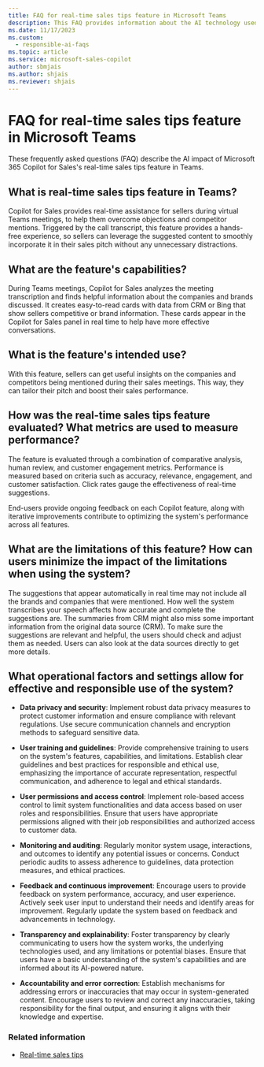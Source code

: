 ```yaml
---
title: FAQ for real-time sales tips feature in Microsoft Teams
description: This FAQ provides information about the AI technology used in the real-time sales tips feature in Microsoft 365 Copilot for Sales, along with key considerations and details about how AI is used, how it was tested and evaluated, and any specific limitations.
ms.date: 11/17/2023
ms.custom: 
  - responsible-ai-faqs
ms.topic: article
ms.service: microsoft-sales-copilot
author: sbmjais
ms.author: shjais
ms.reviewer: shjais
---
```


# FAQ for real-time sales tips feature in Microsoft Teams

These frequently asked questions (FAQ) describe the AI impact of Microsoft 365 Copilot for Sales's real-time sales tips feature in Teams.

## What is real-time sales tips feature in Teams? 

Copilot for Sales provides real-time assistance for sellers during virtual Teams meetings, to help them overcome objections and competitor mentions. Triggered by the call transcript, this feature provides a hands-free experience, so sellers can leverage the suggested content to smoothly incorporate it in their sales pitch without any unnecessary distractions. 

## What are the feature's capabilities? 

During Teams meetings, Copilot for Sales analyzes the meeting transcription and finds helpful information about the companies and brands discussed. It creates easy-to-read cards with data from CRM or Bing that show sellers competitive or brand information. These cards appear in the Copilot for Sales panel in real time to help have more effective conversations.

## What is the feature's intended use? 

With this feature, sellers can get useful insights on the companies and competitors being mentioned during their sales meetings. This way, they can tailor their pitch and boost their sales performance.

## How was the real-time sales tips feature evaluated? What metrics are used to measure performance? 

The feature is evaluated through a combination of comparative analysis, human review, and customer engagement metrics. Performance is measured based on criteria such as accuracy, relevance, engagement, and customer satisfaction. Click rates gauge the effectiveness of real-time suggestions. 

End-users provide ongoing feedback on each Copilot feature, along with iterative improvements contribute to optimizing the system's performance across all features.

## What are the limitations of this feature? How can users minimize the impact of the limitations when using the system? 

The suggestions that appear automatically in real time may not include all the brands and companies that were mentioned. How well the system transcribes your speech affects how accurate and complete the suggestions are. The summaries from CRM might also miss some important information from the original data source (CRM). To make sure the suggestions are relevant and helpful, the users should check and adjust them as needed. Users can also look at the data sources directly to get more details. 

## What operational factors and settings allow for effective and responsible use of the system?

- **Data privacy and security**: Implement robust data privacy measures to protect customer information and ensure compliance with relevant regulations. Use secure communication channels and encryption methods to safeguard sensitive data.

- **User training and guidelines**: Provide comprehensive training to users on the system's features, capabilities, and limitations. Establish clear guidelines and best practices for responsible and ethical use, emphasizing the importance of accurate representation, respectful communication, and adherence to legal and ethical standards.

- **User permissions and access control**: Implement role-based access control to limit system functionalities and data access based on user roles and responsibilities. Ensure that users have appropriate permissions aligned with their job responsibilities and authorized access to customer data.

- **Monitoring and auditing**: Regularly monitor system usage, interactions, and outcomes to identify any potential issues or concerns. Conduct periodic audits to assess adherence to guidelines, data protection measures, and ethical practices.

- **Feedback and continuous improvement**: Encourage users to provide feedback on system performance, accuracy, and user experience. Actively seek user input to understand their needs and identify areas for improvement. Regularly update the system based on feedback and advancements in technology.

- **Transparency and explainability**: Foster transparency by clearly communicating to users how the system works, the underlying technologies used, and any limitations or potential biases. Ensure that users have a basic understanding of the system's capabilities and are informed about its AI-powered nature.

- **Accountability and error correction**: Establish mechanisms for addressing errors or inaccuracies that may occur in system-generated content. Encourage users to review and correct any inaccuracies, taking responsibility for the final output, and ensuring it aligns with their knowledge and expertise.

### Related information

- [Real-time sales tips](use-sales-copilot-app-during-meeting.md#get-real-time-sales-tips)